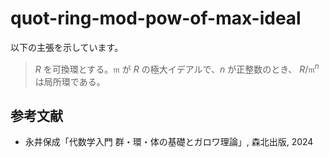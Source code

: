 # quot-ring-mod-pow-of-max-ideal

以下の主張を示しています。

> $`R`$ を可換環とする。$`\mathfrak{m}`$ が $`R`$ の極大イデアルで、$`n`$ が正整数のとき、
> $`R/\mathfrak{m}^n`$ は局所環である。

## 参考文献

- 永井保成「代数学入門 群・環・体の基礎とガロワ理論」, 森北出版, 2024
